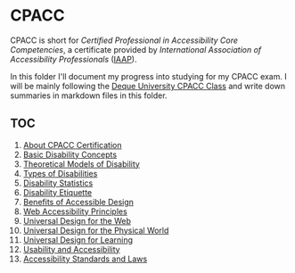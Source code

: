 # CPACC
CPACC is short for _Certified Professional in Accessibility Core Competencies_, a certificate provided by _International Association of Accessibility Professionals_ ([IAAP](https://www.accessibilityassociation.org/s/)).

In this folder I'll document my progress into studying for my CPACC exam. I will be mainly following the [Deque University CPACC Class](https://dequeuniversity.com/class/iaap-cpacc) and write down summaries in markdown files in this folder.

## TOC
1. [About CPACC Certification](1-about-cpacc-certification.md)
2. [Basic Disability Concepts](2-basic-disability-concepts.md)
3. [Theoretical Models of Disability](3-theoretical-models-of-disability.md)
4. [Types of Disabilities](4-types-of-disabilities.md)
5. [Disability Statistics](5-disability-statistics.md)
6. [Disability Etiquette](6-disability-etiquette.md)
7. [Benefits of Accessible Design](7-benefits-of-accessible-design.md)
8. [Web Accessibility Principles](8-web-accessibility-principles.md)
9. [Universal Design for the Web](9-universal-design-for-the-web.md)
10. [Universal Design for the Physical World](10-universal-design-for-the-physical-world.md)
11. [Universal Design for Learning](11-universal-design-for-learning.md)
12. [Usability and Accessibility](12-usability-and-accessibility.md)
13. [Accessibility Standards and Laws](13-accessibility-standards-and-laws.md)